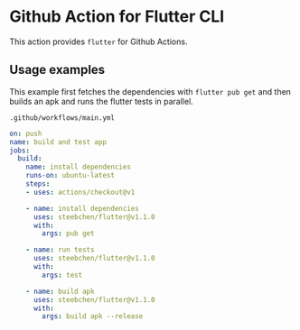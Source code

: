 # Github Action for Flutter CLI

This action provides `flutter` for Github Actions.

## Usage examples

This example first fetches the dependencies with `flutter pub get` and then
builds an apk and runs the flutter tests in parallel.

`.github/workflows/main.yml`
```yml
on: push
name: build and test app
jobs:
  build:
    name: install dependencies
    runs-on: ubuntu-latest
    steps:
    - uses: actions/checkout@v1

    - name: install dependencies
      uses: steebchen/flutter@v1.1.0
      with:
        args: pub get

    - name: run tests
      uses: steebchen/flutter@v1.1.0
      with:
        args: test

    - name: build apk
      uses: steebchen/flutter@v1.1.0
      with:
        args: build apk --release
```
